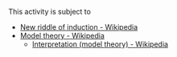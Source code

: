 
This activity is subject to 
- [New riddle of induction - Wikipedia](https://en.wikipedia.org/wiki/New_riddle_of_induction#Projectible_predicates)
- [Model theory - Wikipedia](https://en.wikipedia.org/wiki/Model_theory)
	- [Interpretation (model theory) - Wikipedia](https://en.wikipedia.org/wiki/Interpretation_(model_theory))

